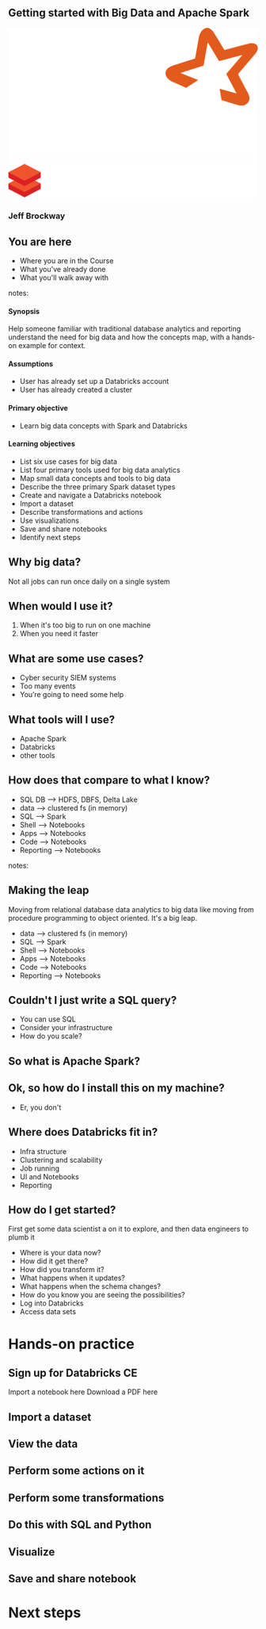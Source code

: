 ## Getting started with Big Data and Apache Spark
![Apache SPark logo](slideassets/spark-white.png)
![Databricks logo](slideassets/databricks-white.png)
### Jeff Brockway



## You are here
* Where you are in the Course
* What you've already done
* What you'll walk away with

notes:
#### Synopsis
Help someone familiar with traditional database analytics and reporting understand the need for big data and how the concepts map, with a hands-on example for context.

#### Assumptions
* User has already set up a Databricks account
* User has already created a cluster

#### Primary objective
* Learn big data concepts with Spark and Databricks

#### Learning objectives
* List six use cases for big data
* List four primary tools used for big data analytics
* Map small data concepts and tools to big data
* Describe the three primary Spark dataset types
* Create and navigate a Databricks notebook
* Import a dataset
* Describe transformations and actions
* Use visualizations
* Save and share notebooks
* Identify next steps


<!-- .slide: data-background-image="slideassets/background-gray-dimpled" -->
## Why big data?
Not all jobs can run once daily on a single system



<!-- .slide: data-background="#ff0000" -->
## When would I use it?
1. When it's too big to run on one machine<!-- .element: class="fragment" data-fragment-index="1" -->
2. When you need it faster<!-- .element: class="fragment" data-fragment-index="2" -->



<!-- .slide: data-background="#00ff00" -->
## What are some use cases?
* Cyber security SIEM systems
* Too many events
* You’re going to need some help



## What tools will I use?
* Apache Spark
* Databricks
* other tools



## How does that compare to what I know?
* SQL DB --> HDFS, DBFS, Delta Lake
* data --> clustered fs (in memory)
* SQL --> Spark
* Shell --> Notebooks
* Apps --> Notebooks
* Code --> Notebooks
* Reporting --> Notebooks

notes:
## Making the leap
Moving from relational database data analytics to big data
like moving from procedure programming to object oriented. It's a big leap.

* data --> clustered fs (in memory)
* SQL --> Spark
* Shell --> Notebooks
* Apps --> Notebooks
* Code --> Notebooks
* Reporting --> Notebooks



## Couldn't I just write a SQL query?
* You can use SQL
* Consider your infrastructure
* How do you scale?



## So what is Apache Spark?



## Ok, so how do I install this on my machine?
* Er, you don't



## Where does Databricks fit in?
* Infra structure
* Clustering and scalability
* Job running
* UI and Notebooks
* Reporting



## How do I get started?
First get some data scientist a on it to explore, and then data engineers to plumb it

* Where is your data now?
* How did it get there?
* How did you transform it?
* What happens when it updates?
* What happens when the schema changes?
* How do you know you are seeing the possibilities?
* Log into Databricks
* Access data sets



# Hands-on practice



## Sign up for Databricks CE
Import a notebook here
Download a PDF here



<!-- .slide: data-background-video="http://clips.vorwaerts-gmbh.de/big_buck_bunny.mp4" -->
## Import a dataset



## View the data



## Perform some actions on it



## Perform some transformations



## Do this with SQL and Python



## Visualize



## Save and share notebook




# Next steps

